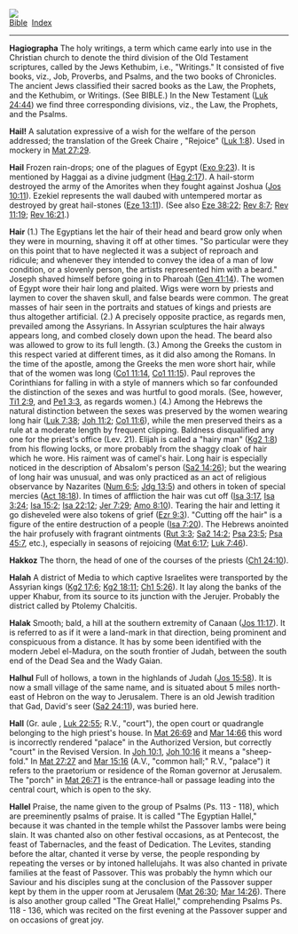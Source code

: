 [![](../../cdshop/ithlogo.png)](../../index)  
[Bible](../index)  [Index](index) 

------------------------------------------------------------------------

<span id="000">**Hagiographa**</span> The holy writings, a term which
came early into use in the Christian church to denote the third division
of the Old Testament scriptures, called by the Jews Kethubim, i.e.,
"Writings." It consisted of five books, viz., Job, Proverbs, and Psalms,
and the two books of Chronicles. The ancient Jews classified their
sacred books as the Law, the Prophets, and the Kethubim, or Writings.
(See BIBLE.) In the New Testament ([Luk 24:44](../kjv/luk024.htm#044))
we find three corresponding divisions, viz., the Law, the Prophets, and
the Psalms.

<span id="001">**Hail!**</span> A salutation expressive of a wish for
the welfare of the person addressed; the translation of the Greek Chaire
, "Rejoice" ([Luk 1:8](../kjv/luk001.htm#008)). Used in mockery in [Mat
27:29](../kjv/mat027.htm#029).

<span id="002">**Hail**</span> Frozen rain-drops; one of the plagues of
Egypt ([Exo 9:23](../kjv/exo009.htm#023)). It is mentioned by Haggai as
a divine judgment ([Hag 2:17](../kjv/hag002.htm#017)). A hail-storm
destroyed the army of the Amorites when they fought against Joshua ([Jos
10:11](../kjv/jos010.htm#011)). Ezekiel represents the wall daubed with
untempered mortar as destroyed by great hail-stones ([Eze
13:11](../kjv/eze013.htm#011)). (See also [Eze
38:22](../kjv/eze038.htm#022); [Rev 8:7](../kjv/rev008.htm#007); [Rev
11:19](../kjv/rev011.htm#019); [Rev 16:21](../kjv/rev016.htm#021).)

<span id="003">**Hair**</span> (1.) The Egyptians let the hair of their
head and beard grow only when they were in mourning, shaving it off at
other times. "So particular were they on this point that to have
neglected it was a subject of reproach and ridicule; and whenever they
intended to convey the idea of a man of low condition, or a slovenly
person, the artists represented him with a beard." Joseph shaved himself
before going in to Pharoah ([Gen 41:14](../kjv/gen041.htm#014)). The
women of Egypt wore their hair long and plaited. Wigs were worn by
priests and laymen to cover the shaven skull, and false beards were
common. The great masses of hair seen in the portraits and statues of
kings and priests are thus altogether artificial. (2.) A precisely
opposite practice, as regards men, prevailed among the Assyrians. In
Assyrian sculptures the hair always appears long, and combed closely
down upon the head. The beard also was allowed to grow to its full
length. (3.) Among the Greeks the custom in this respect varied at
different times, as it did also among the Romans. In the time of the
apostle, among the Greeks the men wore short hair, while that of the
women was long ([Co1 11:14](../kjv/co1011.htm#014), [Co1
11:15](../kjv/co1011.htm#015)). Paul reproves the Corinthians for
falling in with a style of manners which so far confounded the
distinction of the sexes and was hurtful to good morals. (See, however,
[Ti1 2:9](../kjv/ti1002.htm#009), and [Pe1 3:3](../kjv/pe1003.htm#003),
as regards women.) (4.) Among the Hebrews the natural distinction
between the sexes was preserved by the women wearing long hair ([Luk
7:38](../kjv/luk007.htm#038); [Joh 11:2](../kjv/joh011.htm#002); [Co1
11:6](../kjv/co1011.htm#006)), while the men preserved theirs as a rule
at a moderate length by frequent clipping. Baldness disqualified any one
for the priest's office (Lev. 21). Elijah is called a "hairy man" ([Kg2
1:8](../kjv/kg2001.htm#008)) from his flowing locks, or more probably
from the shaggy cloak of hair which he wore. His raiment was of camel's
hair. Long hair is especially noticed in the description of Absalom's
person ([Sa2 14:26](../kjv/sa2014.htm#026)); but the wearing of long
hair was unusual, and was only practiced as an act of religious
observance by Nazarites ([Num 6:5](../kjv/num006.htm#005); [Jdg
13:5](../kjv/jdg013.htm#005)) and others in token of special mercies
([Act 18:18](../kjv/act018.htm#018)). In times of affliction the hair
was cut off ([Isa 3:17](../kjv/isa003.htm#017), [Isa
3:24](../kjv/isa003.htm#024); [Isa 15:2](../kjv/isa015.htm#002); [Isa
22:12](../kjv/isa022.htm#012); [Jer 7:29](../kjv/jer007.htm#029); [Amo
8:10](../kjv/amo008.htm#010)). Tearing the hair and letting it go
disheveled were also tokens of grief ([Ezr 9:3](../kjv/ezr009.htm#003)).
"Cutting off the hair" is a figure of the entire destruction of a people
([Isa 7:20](../kjv/isa007.htm#020)). The Hebrews anointed the hair
profusely with fragrant ointments ([Rut 3:3](../kjv/rut003.htm#003);
[Sa2 14:2](../kjv/sa2014.htm#002); [Psa 23:5](../kjv/psa023.htm#005);
[Psa 45:7](../kjv/psa045.htm#007), etc.), especially in seasons of
rejoicing ([Mat 6:17](../kjv/mat006.htm#017); [Luk
7:46](../kjv/luk007.htm#046)).

<span id="004">**Hakkoz**</span> The thorn, the head of one of the
courses of the priests ([Ch1 24:10](../kjv/ch1024.htm#010)).

<span id="005">**Halah**</span> A district of Media to which captive
Israelites were transported by the Assyrian kings ([Kg2
17:6](../kjv/kg2017.htm#006); [Kg2 18:11](../kjv/kg2018.htm#011); [Ch1
5:26](../kjv/ch1005.htm#026)). It lay along the banks of the upper
Khabur, from its source to its junction with the Jerujer. Probably the
district called by Ptolemy Chalcitis.

<span id="006">**Halak**</span> Smooth; bald, a hill at the southern
extremity of Canaan ([Jos 11:17](../kjv/jos011.htm#017)). It is referred
to as if it were a land-mark in that direction, being prominent and
conspicuous from a distance. It has by some been identified with the
modern Jebel el-Madura, on the south frontier of Judah, between the
south end of the Dead Sea and the Wady Gaian.

<span id="007">**Halhul**</span> Full of hollows, a town in the
highlands of Judah ([Jos 15:58](../kjv/jos015.htm#058)). It is now a
small village of the same name, and is situated about 5 miles north-east
of Hebron on the way to Jerusalem. There is an old Jewish tradition that
Gad, David's seer ([Sa2 24:11](../kjv/sa2024.htm#011)), was buried here.

<span id="008">**Hall**</span> (Gr. aule , [Luk
22:55](../kjv/luk022.htm#055); R.V., "court"), the open court or
quadrangle belonging to the high priest's house. In [Mat
26:69](../kjv/mat026.htm#069) and [Mar 14:66](../kjv/mar014.htm#066)
this word is incorrectly rendered "palace" in the Authorized Version,
but correctly "court" in the Revised Version. In [Joh
10:1](../kjv/joh010.htm#001), [Joh 10:16](../kjv/joh010.htm#016) it
means a "sheep-fold." In [Mat 27:27](../kjv/mat027.htm#027) and [Mar
15:16](../kjv/mar015.htm#016) (A.V., "common hall;" R.V., "palace") it
refers to the praetorium or residence of the Roman governor at
Jerusalem. The "porch" in [Mat 26:71](../kjv/mat026.htm#071) is the
entrance-hall or passage leading into the central court, which is open
to the sky.

<span id="009">**Hallel**</span> Praise, the name given to the group of
Psalms (Ps. 113 - 118), which are preeminently psalms of praise. It is
called "The Egyptian Hallel," because it was chanted in the temple
whilst the Passover lambs were being slain. It was chanted also on other
festival occasions, as at Pentecost, the feast of Tabernacles, and the
feast of Dedication. The Levites, standing before the altar, chanted it
verse by verse, the people responding by repeating the verses or by
intoned hallelujahs. It was also chanted in private families at the
feast of Passover. This was probably the hymn which our Saviour and his
disciples sung at the conclusion of the Passover supper kept by them in
the upper room at Jerusalem ([Mat 26:30](../kjv/mat026.htm#030); [Mar
14:26](../kjv/mar014.htm#026)). There is also another group called "The
Great Hallel," comprehending Psalms Ps. 118 - 136, which was recited on
the first evening at the Passover supper and on occasions of great joy.
